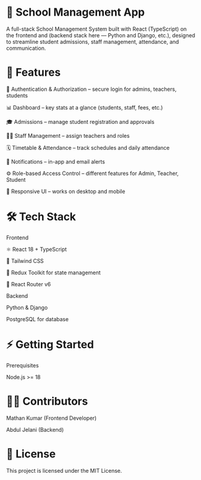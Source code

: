 # 🏫 School Management App

A full-stack School Management System built with React (TypeScript) on the frontend and (backend stack here —  Python and Django, etc.), designed to streamline student 
admissions, staff management, attendance, and communication.


# 🚀 Features

🔐 Authentication & Authorization – secure login for admins, teachers, students

📊 Dashboard – key stats at a glance (students, staff, fees, etc.)

🎓 Admissions – manage student registration and approvals

👩‍🏫 Staff Management – assign teachers and roles

🗓 Timetable & Attendance – track schedules and daily attendance

💬 Notifications – in-app and email alerts

⚙️ Role-based Access Control – different features for Admin, Teacher, Student

📱 Responsive UI – works on desktop and mobile


# 🛠 Tech Stack
Frontend

⚛️ React 18 + TypeScript

🎨 Tailwind CSS

🔄 Redux Toolkit for state management

📍 React Router v6

Backend

Python & Django

PostgreSQL for database


# ⚡ Getting Started
Prerequisites

Node.js >= 18


# 👨‍💻 Contributors

Mathan Kumar (Frontend Developer)

Abdul Jelani (Backend)


# 📜 License

This project is licensed under the MIT License.
